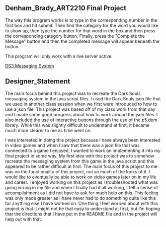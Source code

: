 ## Denham_Brady_ART2210 Final Project

The way this program works is to type in the corresponding number in the first box and hit submit.
Then find the category for the word you would like to show up, then type the number for that word in the box and then press the corresponding category button.
Finally, press the "Complete the Message" button and then the completed message will appear beneath the button.

This program will only work with a live server active.

[DS3 Messaging System](https://bdenha3.github.io/Denham_Brady_ART2210/blob/master/Final_Project/Final_Project.html)

## Designer_Statement

The main focus behind this project was to recreate the Dark Souls messaging system in the java script files. I used the Dark Souls json file that we used in another class session when we first were introduced to how to use a json file. This project was based off of my class work from that day and I made some good progress about how to work around the json files. I also included the use of interactive buttons through the use of the p5.dom library. While this was slightly difficult to understand at first, it became much more clearer to me as time went on.

I was interested in doing this project because I have always been interested in video games and when I saw that there was a json file that was connected to a game I enjoyed, I wanted to work on implementing it into my final project in some way. My first idea with this project was to somehow recreate the messaging system from this game in the java script and this appeared to be rather difficult at first. The main focus of this project to me was on the functionality of this project, not so much of the looks of it. I would like to eventually be able to work on video games later on in my life and career. I enjoyed working on this project as I troubleshooted what was going wrong in my file and when I finally had it all working, I felt a sense of accomplishment as I did not have to ask for much help on this. This feeling was only made greater as I have never had to do something quite like this for anything else I have worked on. One thing I feel worried about with this project is that it might not be that easy to understand at first, but I’m hoping that the directions that I have put in the README file and in the project will help out with that.